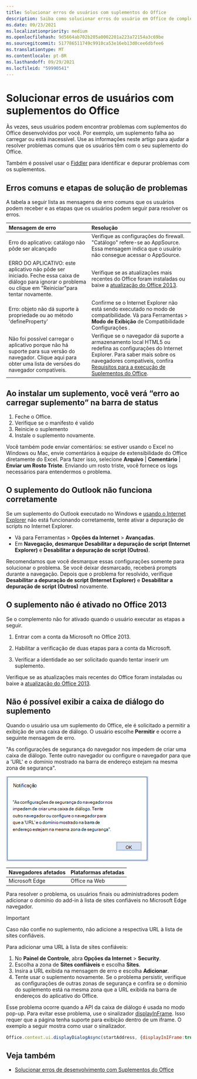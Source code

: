 ```yaml
---
title: Solucionar erros de usuários com suplementos do Office
description: Saiba como solucionar erros do usuário em Office de complementos.
ms.date: 09/23/2021
ms.localizationpriority: medium
ms.openlocfilehash: 9d5664ab702b205a0002201a223a72154a3c69be
ms.sourcegitcommit: 517786511749c9910ca53e16eb13d0cee6dbfee6
ms.translationtype: MT
ms.contentlocale: pt-BR
ms.lasthandoff: 09/29/2021
ms.locfileid: "59990541"
---
```

# <a name="troubleshoot-user-errors-with-office-add-ins"></a>Solucionar erros de usuários com suplementos do Office

Às vezes, seus usuários podem encontrar problemas com suplementos do Office desenvolvidos por você. Por exemplo, um suplemento falha ao carregar ou está inacessível. Use as informações neste artigo para ajudar a resolver problemas comuns que os usuários têm com o seu suplemento do Office.

Também é possível usar o [Fiddler](https://www.telerik.com/fiddler) para identificar e depurar problemas com os suplementos.

## <a name="common-errors-and-troubleshooting-steps"></a>Erros comuns e etapas de solução de problemas

A tabela a seguir lista as mensagens de erro comuns que os usuários podem receber e as etapas que os usuários podem seguir para resolver os erros.

|**Mensagem de erro**|**Resolução**|
|:-----|:-----|
|Erro do aplicativo: catálogo não pôde ser alcançado|Verifique as configurações do firewall. "Catálogo" refere-se ao AppSource. Essa mensagem indica que o usuário não consegue acessar o AppSource.|
|ERRO DO APLICATIVO: este aplicativo não pôde ser iniciado. Feche essa caixa de diálogo para ignorar o problema ou clique em "Reiniciar"para tentar novamente.|Verifique se as atualizações mais recentes do Office foram instaladas ou baixe a [atualização do Office 2013](https://support.microsoft.com/kb/2986156/).|
|Erro: objeto não dá suporte à propriedade ou ao método 'defineProperty'|Confirme se o Internet Explorer não está sendo executado no modo de compatibilidade. Vá para Ferramentas > **Modo de Exibição** de Compatibilidade Configurações .|
|Não foi possível carregar o aplicativo porque não há suporte para sua versão do navegador. Clique aqui para obter uma lista de versões do navegador compatíveis.|Verifique se o navegador dá suporte a armazenamento local HTML5 ou redefina as configurações do Internet Explorer. Para saber mais sobre os navegadores compatíveis, confira [Requisitos para a execução de Suplementos do Office](../concepts/requirements-for-running-office-add-ins.md).|

## <a name="when-installing-an-add-in-you-see-error-loading-add-in-in-the-status-bar"></a>Ao instalar um suplemento, você verá “erro ao carregar suplemento” na barra de status

1. Feche o Office.
1. Verifique se o manifesto é valido
1. Reinicie o suplemento
1. Instale o suplemento novamente.

Você também pode enviar comentários: se estiver usando o Excel no Windows ou Mac, envie comentários à equipe de extensibilidade do Office diretamente do Excel. Para fazer isso, selecione **Arquivo** | **Comentário** | **Enviar um Rosto Triste**. Enviando um rosto triste, você fornece os logs necessários para entendermos o problema.

## <a name="outlook-add-in-doesnt-work-correctly"></a>O suplemento do Outlook não funciona corretamente

Se um suplemento do Outlook executado no Windows e [usando o Internet Explorer](../concepts/browsers-used-by-office-web-add-ins.md) não está funcionando corretamente, tente ativar a depuração de scripts no Internet Explorer.

- Vá para Ferramentas > **Opções da Internet**  >  **Avançadas**.
- Em **Navegação, desmarque** **Desabilitar a depuração de script (Internet Explorer)** e **Desabilitar a depuração de script (Outros)**.

Recomendamos que você desmarque essas configurações somente para solucionar o problema. Se você deixar desmarcado, receberá prompts durante a navegação. Depois que o problema for resolvido, verifique **Desabilitar a depuração de script (Internet Explorer)** e **Desabilitar a depuração de script (Outros)** novamente.

## <a name="add-in-doesnt-activate-in-office-2013"></a>O suplemento não é ativado no Office 2013

Se o complemento não for ativado quando o usuário executar as etapas a seguir.

1. Entrar com a conta da Microsoft no Office 2013.

1. Habilitar a verificação de duas etapas para a conta da Microsoft.

1. Verificar a identidade ao ser solicitado quando tentar inserir um suplemento.

Verifique se as atualizações mais recentes do Office foram instaladas ou baixe a [atualização do Office 2013](https://support.microsoft.com/kb/2986156/).

## <a name="add-in-dialog-box-cannot-be-displayed"></a>Não é possível exibir a caixa de diálogo do suplemento

Quando o usuário usa um suplemento do Office, ele é solicitado a permitir a exibição de uma caixa de diálogo. O usuário escolhe **Permitir** e ocorre a seguinte mensagem de erro.

"As configurações de segurança do navegador nos impedem de criar uma caixa de diálogo. Tente outro navegador ou configure o navegador para que a 'URL' e o domínio mostrado na barra de endereço estejam na mesma zona de segurança".

![Captura de tela da mensagem de erro da caixa de diálogo.](../images/dialog-prevented.png)

|**Navegadores afetados**|**Plataformas afetadas**|
|:--------------------|:---------------------|
|Microsoft Edge|Office na Web|

Para resolver o problema, os usuários finais ou administradores podem adicionar o domínio do add-in à lista de sites confiáveis no Microsoft Edge navegador.

> [!IMPORTANT]
> Caso não confie no suplemento, não adicione a respectiva URL à lista de sites confiáveis.

Para adicionar uma URL à lista de sites confiáveis:

1. No **Painel de Controle**, abra **Opções da Internet** > **Security**.
1. Escolha a zona de **Sites confiáveis** e escolha **Sites**.
1. Insira a URL exibida na mensagem de erro e escolha **Adicionar**.
1. Tente usar o suplemento novamente. Se o problema persistir, verifique as configurações de outras zonas de segurança e confira se o domínio do suplemento está na mesma zona que a URL exibida na barra de endereços do aplicativo do Office.

Esse problema ocorre quando a API da caixa de diálogo é usada no modo pop-up. Para evitar esse problema, use o sinalizador [displayInFrame](/javascript/api/office/office.ui). Isso requer que a página tenha suporte para exibição dentro de um iframe. O exemplo a seguir mostra como usar o sinalizador.

```js
Office.context.ui.displayDialogAsync(startAddress, {displayInIFrame:true}, callback);
```

## <a name="see-also"></a>Veja também

- [Solucionar erros de desenvolvimento com Suplementos do Office](troubleshoot-development-errors.md)
